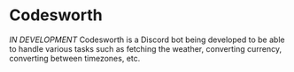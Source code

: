 # Codesworth
*IN DEVELOPMENT* Codesworth is a Discord bot being developed to be able to handle various tasks such as fetching the weather, converting currency, converting between timezones, etc. 
